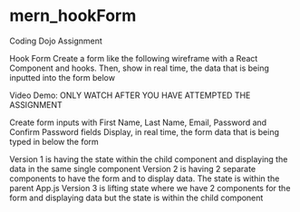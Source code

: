 # mern_hookForm
Coding Dojo Assignment 

Hook Form
Create a form like the following wireframe with a React Component and hooks. Then, show in real time, the data that is being inputted into the form below




Video Demo: ONLY WATCH AFTER YOU HAVE ATTEMPTED THE ASSIGNMENT




 Create form inputs with First Name, Last Name, Email, Password and Confirm Password fields
 Display, in real time, the form data that is being typed in below the form
 
 Version 1 is having the state within the child component and displaying the data in the same single component
 Version 2 is having 2 separate components to have the form and to display data. The state is within the parent App.js
 Version 3 is lifting state where we have 2 components for the form and displaying data but the state is within the child component
